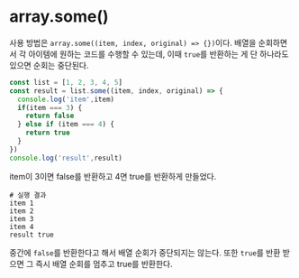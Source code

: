 # array.some()
사용 방법은 `array.some((item, index, original) => {})`이다. 배열을 순회하면서 각 아이템에 원하는 코드를 수행할 수 있는데, 이때 `true`를 반환하는 게 단 하나라도 있으면 순회는 중단된다.

```js
const list = [1, 2, 3, 4, 5]
const result = list.some((item, index, original) => {
  console.log('item',item)
  if(item === 3) {
    return false
  } else if (item === 4) {
    return true
  }
})
console.log('result',result)
```

item이 3이면 false를 반환하고 4면 true를 반환하게 만들었다.

```terminal
# 실행 결과
item 1
item 2
item 3
item 4
result true
```

중간에 `false`를 반환한다고 해서 배열 순회가 중단되지는 않는다. 또한 `true`를 반환 받으면 그 즉시 배열 순회를 멈추고 true를 반환한다.